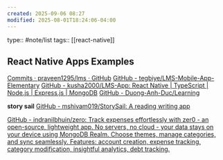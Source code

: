 ```yaml
---
created: 2025-09-06 08:27
modified: 2025-08-01T18:24:06-04:00
---
```

type:: #note/list 
tags:: [[react-native]]
## React Native Apps Examples

[Commits · praveen1295/lms · GitHub](https://github.com/praveen1295/lms/commits/main/?after=0ea2517e7a24b0cd61010d3fbe8fbbcbfd1f39e1+69)
[GitHub - tegbiye/LMS-Mobile-App-Elementary](https://github.com/tegbiye/LMS-Mobile-App-Elementary)
[GitHub - kusha2000/LMS-App: React Native | TypeScript | Node.js | Express.js | MongoDB](https://github.com/kusha2000/LMS-App)
[GitHub - Duong-Anh-Duc/Learning](https://github.com/Duong-Anh-Duc/Learning)

**story sail**
[GitHub - mshivam019/StorySail: A reading writing app](https://github.com/mshivam019/StorySail)


[GitHub - indranilbhuin/zero: Track expenses effortlessly with zer0 - an open-source, lightweight app. No servers, no cloud - your data stays on your device using MongoDB Realm. Choose themes, manage categories, and sync seamlessly. Features: account creation, expense tracking, category modification, insightful analytics, debt tracking.](https://github.com/indranilbhuin/zero)